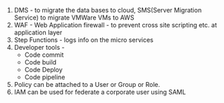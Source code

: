 1. DMS - to migrate the data bases to cloud, SMS(Server Migration Service) to migrate VMWare VMs to AWS
2. WAF - Web Application firewall - to prevent cross site scripting etc. at application layer
3. Step Functions - logs info on the micro services
4. Developer tools -
   - Code commit
   - Code build
   - Code Deploy
   - Code pipeline
5. Policy can be attached to a User or Group or Role.
6. IAM can be used for federate a corporate user using SAML
